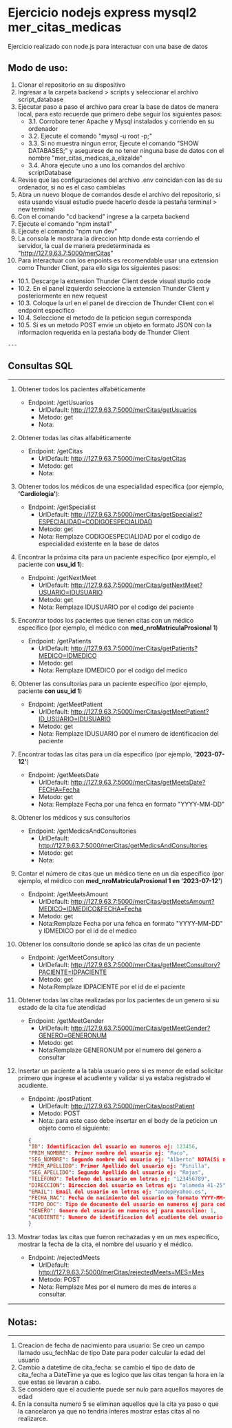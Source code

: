 # Ejercicio nodejs express mysql2 mer_citas_medicas
Ejercicio realizado con node.js para interactuar con una base de datos

## Modo de uso:
1. Clonar el repositorio en su dispositivo
2. Ingresar a la carpeta backend > scripts y seleccionar el archivo script_database 
3. Ejecutar paso a paso el archivo para crear la base de datos de manera local, para esto recuerde que primero debe seguir los siguientes pasos:
   - 3.1. Corrobore tener Apache y Mysql instalados y corriendo en su ordenador
   - 3.2. Ejecute el comando "mysql -u root -p;"
   - 3.3. Si no muestra ningun error, Ejecute el comando "SHOW DATABASES;" y asegurese de no tener ninguna base de datos con el nombre "mer_citas_medicas_a_elizalde"
   - 3.4. Ahora ejecute uno a uno los comandos del archivo scriptDatabase
4. Revise que las configuraciones del archivo .env coincidan con las de su ordenador, si no es el caso cambielas
5. Abra un nuevo bloque de comandos desde el archivo del repositorio, si esta usando visual estudio puede hacerlo desde la pestaña terminal > new terminal
6. Con el comando "cd backend"  ingrese a la carpeta backend
7. Ejecute el comando "npm install"
8. Ejecute el comando "npm run dev"
9. La consola le mostrara la direccion http donde esta corriendo el servidor, la cual de manera predeterminada es "http://127.9.63.7:5000/merCitas"
10. Para interactuar con los enpoints es recomendable usar una extension como Thunder Client, para ello siga los siguientes pasos:
   - 10.1. Descarge la extension Thunder Client desde visual studio code
   - 10.2. En el panel izquierdo seleccione la extension Thunder Client y posteriormente en new request
   - 10.3. Coloque la url en el panel de direccion de Thunder Client con el endpoint especifico
   - 10.4. Seleccione el metodo de la peticion segun corresponda
   - 10.5. Si es un metodo POST envie un objeto en formato JSON con la informacion requerida en la pestaña body de Thunder Client

    ---
## Consultas SQL

---


1. Obtener todos los pacientes alfabéticamente
    - Endpoint: /getUsuarios
        - UrlDefault: http://127.9.63.7:5000/merCitas/getUsuarios
        - Metodo: get
        - Nota: 
   
2. Obtener todas las citas alfabéticamente
    - Endpoint: /getCitas
        - UrlDefault: http://127.9.63.7:5000/merCitas/getCitas
        - Metodo: get
        - Nota: 
   
3. Obtener todos los médicos de una especialidad específica (por ejemplo, **'Cardiología'**):
    - Endpoint: /getSpecialist
        - UrlDefault: http://127.9.63.7:5000/merCitas/getSpecialist?ESPECIALIDAD=CODIGOESPECIALIDAD
        - Metodo: get
        - Nota: Remplaze CODIGOESPECIALIDAD por el codigo de especialidad existente en la base de datos
   
4. Encontrar la próxima cita para un paciente específico (por ejemplo, el paciente con **usu_id 1**):
    - Endpoint: /getNextMeet
        - UrlDefault: http://127.9.63.7:5000/merCitas/getNextMeet?USUARIO=IDUSUARIO
        - Metodo: get
        - Nota: Remplaze IDUSUARIO por el codigo del paciente
   
5. Encontrar todos los pacientes que tienen citas con un médico específico (por ejemplo, el médico con **med_nroMatriculaProsional 1**)
    - Endpoint: /getPatients
        - UrlDefault: http://127.9.63.7:5000/merCitas/getPatients?MEDICO=IDMEDICO
        - Metodo: get
        - Nota: Remplaze IDMEDICO por el codigo del medico
   
6. Obtener las consultorías para un paciente específico (por ejemplo, paciente **con usu_id 1**)
    - Endpoint: /getMeetPatient
        - UrlDefault: http://127.9.63.7:5000/merCitas/getMeetPatient?ID_USUARIO=IDUSUARIO
        - Metodo: get
        - Nota: Remplaze IDUSUARIO por el numero de identificacion del paciente
   
7. Encontrar todas las citas para un día específico (por ejemplo, **'2023-07-12'**)
    - Endpoint: /getMeetsDate
        - UrlDefault: http://127.9.63.7:5000/merCitas/getMeetsDate?FECHA=Fecha
        - Metodo: get
        - Nota: Remplaze Fecha por una fehca en formato "YYYY-MM-DD"
   
8. Obtener los médicos y sus consultorios
    - Endpoint: /getMedicsAndConsultories
        - UrlDefault: http://127.9.63.7:5000/merCitas/getMedicsAndConsultories
        - Metodo: get
        - Nota:
   
9. Contar el número de citas que un médico tiene en un día específico (por ejemplo, el médico con **med_nroMatriculaProsional 1 en '2023-07-12'**)
    - Endpoint: /getMeetsAmount
        - UrlDefault: http://127.9.63.7:5000/merCitas/getMeetsAmount?MEDICO=IDMEDICO&FECHA=Fecha
        - Metodo: get
        - Nota:Remplaze Fecha por una fehca en formato "YYYY-MM-DD" y IDMEDICO por el id de el medico
   
10. Obtener los consultorio donde se aplicó las citas de un paciente
    - Endpoint: /getMeetConsultory
        - UrlDefault: http://127.9.63.7:5000/merCitas/getMeetConsultory?PACIENTE=IDPACIENTE
        - Metodo: get
        - Nota:Remplaze IDPACIENTE por el id de el paciente
    
11. Obtener todas las citas realizadas por los pacientes de un genero si su estado de la cita fue atendidad
    - Endpoint: /getMeetGender
        - UrlDefault: http://127.9.63.7:5000/merCitas/getMeetGender?GENERO=GENERONUM
        - Metodo: get
        - Nota:Remplaze GENERONUM por el numero del genero a consultar
    
12. Insertar un paciente a la tabla usuario pero si es menor de edad solicitar primero que ingrese el acudiente y validar si ya estaba registrado el acudiente.
    - Endpoint: /postPatient
        - UrlDefault: http://127.9.63.7:5000/merCitas/postPatient
        - Metodo: POST
        - Nota: para este caso debe insertar en el body de la peticion un objeto como el siguiente:
        ```json
        {
        "ID": Identificacion del usuario en numeros ej: 123456, 
        "PRIM_NOMBRE": Primer nombre del usuario ej: "Paco", 
        "SEG_NOMBRE": Segundo nombre del usuario ej: "Alberto" NOTA(Si no posee segundo nombre solo poner comillas ej: ""), 
        "PRIM_APELLIDO": Primer Apellido del usuario ej: "Pinilla", 
        "SEG_APELLIDO": Segundo Apellido del usuario ej: "Rojas", 
        "TELEFONO": Telefono del usuario en letras ej: "123456789", 
        "DIRECCION": Direccion del usuario en letras ej: "alameda 41-25", 
        "EMAIL": Email del usuario en letras ej: "andep@yahoo.es", 
        "FECHA_NAC": Fecha de nacimiento del usuario en formato YYYY-MM-DD ej: "1999-03-21", 
        "TIPO_DOC": Tipo de documento del usuario en numeros ej para cedula: 1, 
        "GENERO": Genero del usuario en numeros ej para masculino: 1, 
        "ACUDIENTE": Numero de identificacion del acudiente del usuario si este lo necesita en caso de ser menor de edad o desea ponerlo en caso de ser mayor ej: 1 NOTA(Si no necesita y no desea declarar un acudiente digite 0) 
        }
        ```
    
13. Mostrar todas las citas que fueron rechazadas y en un mes específico, mostrar la fecha de la cita, el nombre del usuario y el médico.
    - Endpoint: /rejectedMeets
        - UrlDefault: http://127.9.63.7:5000/merCitas/rejectedMeets=MES=Mes
        - Metodo: POST
        - Nota: Remplaze Mes por el numero de mes de interes a consultar.

---
## Notas:
--- 
1. Creacion de fecha de nacimiento para usuario: Se creo un campo llamado usu_fechNac de tipo Date para poder calcular la edad del usuario
2. Cambio a datetime de cita_fecha: se cambio el tipo de dato de cita_fecha a DateTime ya que es logico que las citas tengan la hora en la que estas se llevaran a cabo.
3. Se considero que el acudiente puede ser nulo para aquellos mayores de edad
4. En la consulta numero 5 se eliminan aquellos que la cita ya paso o que la cancelaron ya que no tendria interes mostrar estas citas al no realizarce.
